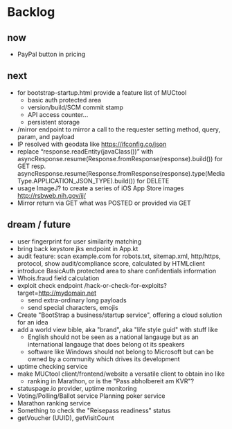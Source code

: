 # Backlog

## now
* PayPal button in pricing

## next
* for bootstrap-startup.html provide a feature list of MUCtool
    * basic auth protected area
    * version/build/SCM commit stamp
    * API access counter...
    * persistent storage
* /mirror endpoint to mirror a call to the requester setting method, query, param, and payload
* IP resolved with geodata like https://ifconfig.co/json 
* replace “response.readEntity(javaClass<String>())” with
    asyncResponse.resume(Response.fromResponse(response).build()) for GET resp.
    asyncResponse.resume(Response.fromResponse(response).type(MediaType.APPLICATION_JSON_TYPE).build()) for DELETE
* usage ImageJ? to create a series of iOS App Store images http://rsbweb.nih.gov/ij/
* Mirror return via GET what was POSTED or provided via GET
## dream / future
* user fingerprint for user similarity matching
* bring back keystore.jks endpoint in App.kt
* audit feature: scan example.com for robots.txt, sitemap.xml, http/https, protocol, show audit/compliance score, calculated by HTMLclient
* introduce BasicAuth protected area to share confidentials information
* Whois.fraud field calculation
* exploit check endpoint /hack-or-check-for-exploits?target=http://mydomain.net
    * send extra-ordinary long payloads
    * send special characters, emojis
* Create "BootStrap a business/startup service", offering a cloud solution for an idea 
* add a world view bible, aka "brand", aka "life style guid" with stuff like
    * English should not be seen as a national langauge but as an international langauge that does belong ot its speakers  
    * software like Windows should not belong to Microsoft but can be owned by a community which drives its development  
* uptime checking service
* make MUCtool client/frontend/website a versatile client to obtain ino like
    * ranking in Marathon, or is the "Pass abholbereit am KVR"?
* statuspage.io provider, uptime monitoring
* Voting/Polling/Ballot service
    Planning poker service
* Marathon ranking service
* Something to check the "Reisepass readiness" status
* getVoucher (UUID), getVisitCount


